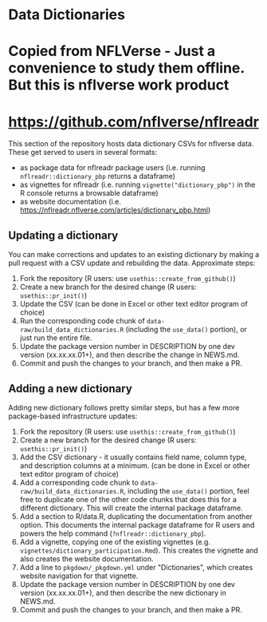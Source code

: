 # Data Dictionaries

# Copied from NFLVerse - Just a convenience to study them offline.  But this is nflverse work product
# https://github.com/nflverse/nflreadr

This section of the repository hosts data dictionary CSVs for nflverse data. These get served to users in several formats:

- as package data for nflreadr package users (i.e. running `nflreadr::dictionary_pbp` returns a dataframe)
- as vignettes for nflreadr (i.e. running `vignette("dictionary_pbp")` in the R console returns a browsable dataframe)
- as website documentation (i.e. <https://nflreadr.nflverse.com/articles/dictionary_pbp.html>)

## Updating a dictionary

You can make corrections and updates to an existing dictionary by making a pull request with a CSV update and rebuilding the data. Approximate steps: 

1. Fork the repository (R users: use `usethis::create_from_github()`)
2. Create a new branch for the desired change (R users: `usethis::pr_init()`)
3. Update the CSV (can be done in Excel or other text editor program of choice)
4. Run the corresponding code chunk of `data-raw/build_data_dictionaries.R` (including the `use_data()` portion), or just run the entire file.
5. Update the package version number in DESCRIPTION by one dev version (xx.xx.xx.01+), and then describe the change in NEWS.md.
6. Commit and push the changes to your branch, and then make a PR. 

## Adding a new dictionary

Adding new dictionary follows pretty similar steps, but has a few more package-based infrastructure updates:

1. Fork the repository (R users: use `usethis::create_from_github()`)
2. Create a new branch for the desired change (R users: `usethis::pr_init()`)
3. Add the CSV dictionary - it usually contains field name, column type, and description columns at a minimum. (can be done in Excel or other text editor program of choice)
4. Add a corresponding code chunk to `data-raw/build_data_dictionaries.R`, including the `use_data()` portion, feel free to duplicate one of the other code chunks that does this for a different dictionary. This will create the internal package dataframe.
5. Add a section to R/data.R, duplicating the documentation from another option. This documents the internal package dataframe for R users and powers the help command (`?nflreadr::dictionary_pbp`).
6. Add a vignette, copying one of the existing vignettes (e.g. `vignettes/dictionary_participation.Rmd`). This creates the vignette and also creates the website documentation.
7. Add a line to `pkgdown/_pkgdown.yml` under "Dictionaries", which creates website navigation for that vignette. 
8. Update the package version number in DESCRIPTION by one dev version (xx.xx.xx.01+), and then describe the new dictionary in NEWS.md.
9. Commit and push the changes to your branch, and then make a PR. 
